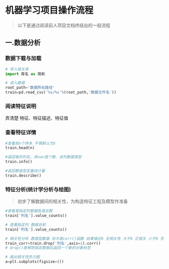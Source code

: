 # 机器学习项目操作流程

 > 以下是通过阅读前人项目文档终结出的一般流程
## 一.数据分析

### 数据下载与加载
```python
# 导入相关库 
import 库名 as 简称

# 读入数据
root_path='数据所在路径'
train=pd.read_csv('%s/%s'%(root_path,'数据文件名'))
```

### 阅读特征说明
弄清楚 特征、特征描述、特征值

### 查看特征详情
```python
#查看前n个样本 不填默认为5
train.head(n)

#返回每列列名、非nan值个数、该列数据类型
train.info()

#返回数值型变量统计量
train.describe()
```
### 特征分析(统计学分析与绘图)
 > 初步了解数据间的相关性，为构造特征工程及模型作准备
```python
#查看某指定列数据各值总数
train['列名'].value_counts()

# 查看指定列 数据总和
train['列名'].value_counts()

# 相关性分析 数值型数据 协方差corr()函数 结果接近0 无相关性 大于0 正相关 小于0 负相关
train_corr=train.drop('列名',axis=1).corr() 
# drop()是移除指定数据后返回一个新的对象标签

# 画出相关性热力图
a=plt.subplots(figsize=())
